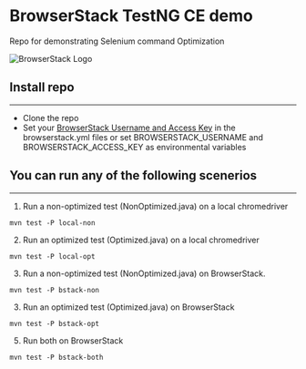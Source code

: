 # BrowserStack TestNG CE demo

Repo for demonstrating Selenium command Optimization

![BrowserStack Logo](https://d98b8t1nnulk5.cloudfront.net/production/images/layout/logo-header.png?1469004780)

## Install repo

---
- Clone the repo
- Set your [BrowserStack Username and Access Key](https://www.browserstack.com/accounts/settings) in the browserstack.yml files or set BROWSERSTACK_USERNAME and BROWSERSTACK_ACCESS_KEY as environmental variables

## You can run any of the following scenerios

---

1. Run a non-optimized test (NonOptimized.java) on a local chromedriver
```
mvn test -P local-non
```
2. Run an optimized test (Optimized.java) on a local chromedriver
```
mvn test -P local-opt
```
3. Run a non-optimized test (NonOptimized.java) on BrowserStack.
```
mvn test -P bstack-non
```
3. Run an optimized test (Optimized.java) on BrowserStack
```
mvn test -P bstack-opt
```
5. Run both on BrowserStack
```
mvn test -P bstack-both
